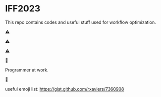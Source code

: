 # IFF2023

This repo contains codes and useful stuff used for workflow optimization.

:warning:

:warning:

:warning:

:construction:

Programmer at work.

:construction:




useful emoji list: https://gist.github.com/rxaviers/7360908
